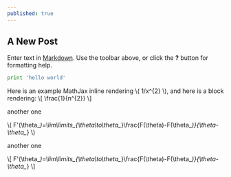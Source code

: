 ```yaml
---
published: true
---
```

## A New Post

Enter text in [Markdown](http://daringfireball.net/projects/markdown/). Use the toolbar above, or click the **?** button for formatting help.


```python
print 'hello world'
```

Here is an example MathJax inline rendering \\( 1/x^{2} \\), and here is a block rendering: 
\\[ \frac{1}{n^{2}} \\]

another one

\\( F'(\theta_*)=\lim\limits_{\theta\to\theta_*}\frac{F(\theta)-F(\theta_*)}{\theta-\theta_*} \\)


another one

\\[ F'(\theta_*)=\lim\limits_{\theta\to\theta_*}\frac{F(\theta)-F(\theta_*)}{\theta-\theta_*} \\]